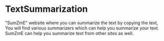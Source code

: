 # TextSummarization
"SumZmE" website where you can summarize the text by copying the text, You will find various summarizers which can help you summarize your text. SumZmE can help you summarize text from other sites as well.
